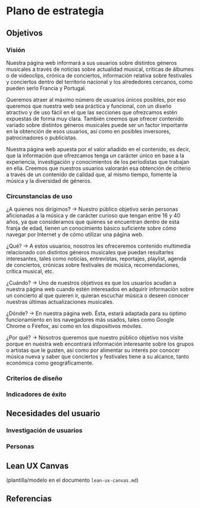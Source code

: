 # Plano de estrategia

## Objetivos 

### Visión
Nuestra página web informará a sus usuarios sobre distintos géneros musicales a través de noticias sobre actualidad musical, críticas de álbumes o de videoclips, crónica de conciertos, información relativa sobre festivales y conciertos dentro del territorio nacional y los alrededores cercanos, como pueden serlo Francia y Portugal.

Queremos atraer al máximo número de usuarios únicos posibles, por eso queremos que nuestra web sea práctica y funcional, con un diseño atractivo y de uso fácil en el que las secciones que ofrezcamos estén expuestas de forma muy clara. También creemos que ofrecer contenido variado sobre distintos géneros musicales puede ser un factor importante en la obtención de esos usuarios, así como en posibles inversores, patrocinadores o publicistas.

Nuestra página web apuesta por el valor añadido en el contenido, es decir, que la información que ofrezcamos tenga un carácter único en base a la experiencia, investigación y conocimientos de los periodistas que trabajan en ella. Creemos que nuestros usuarios valorarán esa obtención de criterio a través de un contenido de calidad que, al mismo tiempo, fomente la música y la diversidad de géneros. 

### Circunstancias de uso

¿A quienes nos dirigimos? → Nuestro público objetivo serán personas aficionadas a la música y de carácter curioso que tengan entre 16 y 40 años, ya que consideramos que quienes se encuentran dentro de esta franja de edad, tienen un conocimiento básico suficiente sobre cómo navegar por Internet y de cómo utilizar una página web.

¿Qué? → A estos usuarios, nosotros les ofreceremos contenido multimedia relacionado con distintos géneros musicales que puedan resultarles interesantes, tales como noticias, entrevistas, reportajes, playlist, agenda de conciertos, crónicas sobre festivales de música, recomendaciones, crítica musical, etc. 

¿Cuándo? → Uno de nuestros objetivos es que los usuarios acudan a nuestra página web cuando estén interesados en adquirir información sobre un concierto al que quieren ir, quieran escuchar música o deseen conocer nuestras últimas actualizaciones musicales. 

¿Dónde? → En nuestra página web. Ésta, estará adaptada para su óptimo funcionamiento en los navegadores más usados, tales como Google Chrome o Firefox, así como en los dispositivos móviles. 

¿Por qué? → Nosotros queremos que nuestro público objetivo nos visite porque en nuestra web encontrará información interesante sobre los grupos o artistas que le gusten, así como por alimentar su interés por conocer música nueva y saber que conciertos y festivales tiene a su alcance, tanto económica como geográficamente. 

### Criterios de diseño

### Indicadores de éxito

## Necesidades del usuario

### Investigación de usuarios

### Personas

## Lean UX Canvas

(plantilla/modelo en el documento `lean-ux-canvas.md`)

## Referencias
